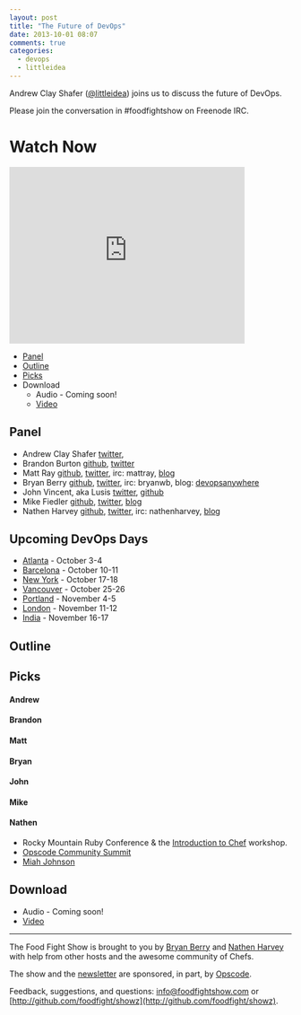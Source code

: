 ```yaml
---
layout: post
title: "The Future of DevOps"
date: 2013-10-01 08:07
comments: true
categories: 
  - devops
  - littleidea
---
```


Andrew Clay Shafer ([@littleidea](http://twitter.com/littleidea)) joins us to discuss the future of DevOps.

Please join the conversation in #foodfightshow on Freenode IRC.


# Watch Now

<iframe width="420" height="315" src="http://www.youtube.com/embed/jT6JdGHVbj0" frameborder="0" allowfullscreen></iframe>

* [Panel](http://foodfightshow.org/2013/10/the-future-of-devops.html#panel)
* [Outline](http://foodfightshow.org/2013/10/the-future-of-devops.html#outline)
* [Picks](http://foodfightshow.org/2013/10/the-future-of-devops.html#picks)
* Download
  * Audio - Coming soon!
  * [Video](http://youtu.be/jT6JdGHVbj0)

Panel<a name="panel"></a>
-----
* Andrew Clay Shafer [twitter](http:twitter.com/littleidea),
* Brandon Burton [github](http://github.com/solarce), [twitter](https://twitter.com/solarce)
* Matt Ray [github](http://github.com/mattray), [twitter](http://twitter.com/mattray), irc: mattray, [blog](http://www.leastresistance.net/)
* Bryan Berry [github](http://github.com/bryanwb), [twitter](http://twitter.com/bryanwb), irc: bryanwb, blog: [devopsanywhere](http://devopsanywhere.blogspot.com)
* John Vincent, aka Lusis [twitter](https://twitter.com/#!/lusis), [github](https://github.com/lusis)
* Mike Fiedler [github](http://github.com/miketheman), [twitter](http://twitter.com/mikefiedler), [blog](http://www.miketheman.net)
* Nathen Harvey [github](http://github.com/nathenharvey), [twitter](http://twitter.com/nathenharvey), irc: nathenharvey, [blog](http://nathenharvey.com)

Upcoming DevOps Days
--------------------

* [Atlanta](http://devopsdays.org/events/2013-atlanta/) - October 3-4
* [Barcelona](http://devopsdays.org/events/2013-barcelona/) - October 10-11
* [New York](http://devopsdays.org/events/2013-newyork/) - October 17-18
* [Vancouver](http://devopsdays.org/events/2013-vancouver/) - October 25-26
* [Portland](http://devopsdays.org/events/2013-portland/) - November 4-5
* [London](http://devopsdays.org/events/2013-london/) - November 11-12
* [India](http://devopsdays.org/events/2013-india/) - November 16-17

Outline<a name="outline"></a>
-------

Picks<a name="picks"></a>
-----
#### Andrew

#### Brandon

#### Matt

#### Bryan

#### John

#### Mike

#### Nathen

* Rocky Mountain Ruby Conference &amp; the [Introduction to Chef](https://speakerdeck.com/nathenharvey/intro-to-chef-rocky-mountain-ruby) workshop.
* [Opscode Community Summit](https://wiki.opscode.com/display/chef/Community+Summit+3+-+2013)
* [Miah Johnson](http://www.opscode.com/blog/2013/09/24/awesome-community-chefs-miah-johnson-game-for-cookbooking-awesome/)


Download
--------
* Audio - Coming soon!
* [Video](http://youtu.be/jT6JdGHVbj0)

<hr />

The Food Fight Show is brought to you by [Bryan Berry](https://twitter.com/bryanwb) and [Nathen Harvey](https://twitter.com/nathenharvey) with help from other hosts and the awesome community of Chefs.

The show and the [newsletter](http://us6.campaign-archive2.com/home/?u=7d43a288e882a145b7e99c650&id=ad8186466d) are sponsored, in part, by [Opscode](http://www.opscode.com).

Feedback, suggestions, and questions:  [info@foodfightshow.com](mailto:info@foodfightshow.com) or  [http://github.com/foodfight/showz](http://github.com/foodfight/showz).

